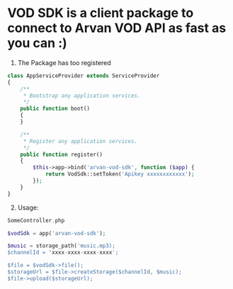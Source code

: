# VOD SDK is a client package to connect to Arvan VOD API as fast as you can :)

1. The Package has too registered
```php
class AppServiceProvider extends ServiceProvider
{
    /**
     * Bootstrap any application services.
     */
    public function boot()
    {
    }

    /**
     * Register any application services.
     */
    public function register()
    {
        $this->app->bind('arvan-vod-sdk', function ($app) {
            return VodSdk::setToken('Apikey xxxxxxxxxxxx');
        });
    }
}

```
2. Usage:

```php
SomeController.php

$vodSdk = app('arvan-vod-sdk');

$music = storage_path('music.mp3);
$channelId = 'xxxx-xxxx-xxxx-xxxx';

$file = $vodSdk->file();
$storageUrl = $file->createStorage($channelId, $music);
$file->upload($storageUrl);
```